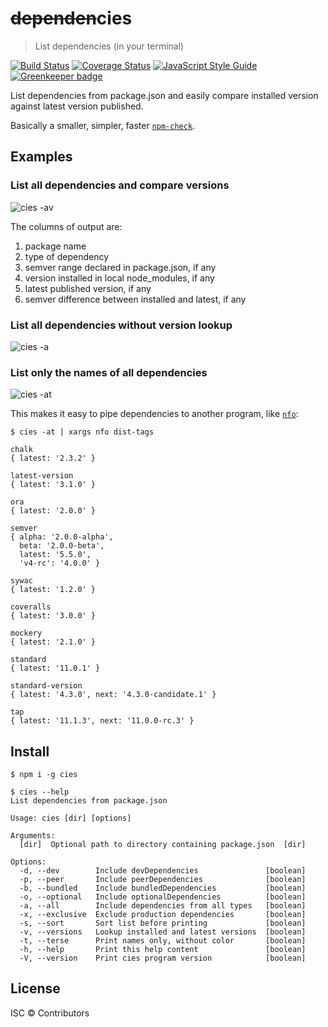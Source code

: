 # ~~dependen~~cies

> List dependencies (in your terminal)

[![Build Status](https://travis-ci.org/nexdrew/cies.svg?branch=master)](https://travis-ci.org/nexdrew/cies)
[![Coverage Status](https://coveralls.io/repos/github/nexdrew/cies/badge.svg?branch=master)](https://coveralls.io/github/nexdrew/cies?branch=master)
[![JavaScript Style Guide](https://img.shields.io/badge/code_style-standard-brightgreen.svg)](https://standardjs.com) [![Greenkeeper badge](https://badges.greenkeeper.io/nexdrew/cies.svg)](https://greenkeeper.io/)

List dependencies from package.json and easily compare installed version against latest version published.

Basically a smaller, simpler, faster [`npm-check`](https://github.com/dylang/npm-check).

## Examples

### List all dependencies and compare versions

![cies -av](https://user-images.githubusercontent.com/1929625/37691440-799199ee-2c88-11e8-8a57-b9a8b4581a68.png)

The columns of output are:
1. package name
2. type of dependency
3. semver range declared in package.json, if any
4. version installed in local node_modules, if any
5. latest published version, if any
6. semver difference between installed and latest, if any

### List all dependencies without version lookup

![cies -a](https://user-images.githubusercontent.com/1929625/37691583-5bd58da6-2c89-11e8-93d3-4889148b83ea.png)

### List only the names of all dependencies

![cies -at](https://user-images.githubusercontent.com/1929625/37691611-74fe8472-2c89-11e8-84dd-e6b90ee9ff99.png)

This makes it easy to pipe dependencies to another program, like [`nfo`](https://github.com/nexdrew/nfo):

```console
$ cies -at | xargs nfo dist-tags

chalk
{ latest: '2.3.2' }

latest-version
{ latest: '3.1.0' }

ora
{ latest: '2.0.0' }

semver
{ alpha: '2.0.0-alpha',
  beta: '2.0.0-beta',
  latest: '5.5.0',
  'v4-rc': '4.0.0' }

sywac
{ latest: '1.2.0' }

coveralls
{ latest: '3.0.0' }

mockery
{ latest: '2.1.0' }

standard
{ latest: '11.0.1' }

standard-version
{ latest: '4.3.0', next: '4.3.0-candidate.1' }

tap
{ latest: '11.1.3', next: '11.0.0-rc.3' }
```

## Install

```console
$ npm i -g cies
```

```console
$ cies --help
List dependencies from package.json

Usage: cies [dir] [options]

Arguments:
  [dir]  Optional path to directory containing package.json  [dir]

Options:
  -d, --dev        Include devDependencies               [boolean]
  -p, --peer       Include peerDependencies              [boolean]
  -b, --bundled    Include bundledDependencies           [boolean]
  -o, --optional   Include optionalDependencies          [boolean]
  -a, --all        Include dependencies from all types   [boolean]
  -x, --exclusive  Exclude production dependencies       [boolean]
  -s, --sort       Sort list before printing             [boolean]
  -v, --versions   Lookup installed and latest versions  [boolean]
  -t, --terse      Print names only, without color       [boolean]
  -h, --help       Print this help content               [boolean]
  -V, --version    Print cies program version            [boolean]
```

## License

ISC © Contributors
